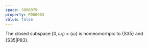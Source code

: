 ```yaml
---
space: S000079
property: P000083
value: false
---
```


The closed subspace $[0,\omega_1)\times\{\omega\}$ is homeomorhpic
to {S35} and {S35|P83}.
